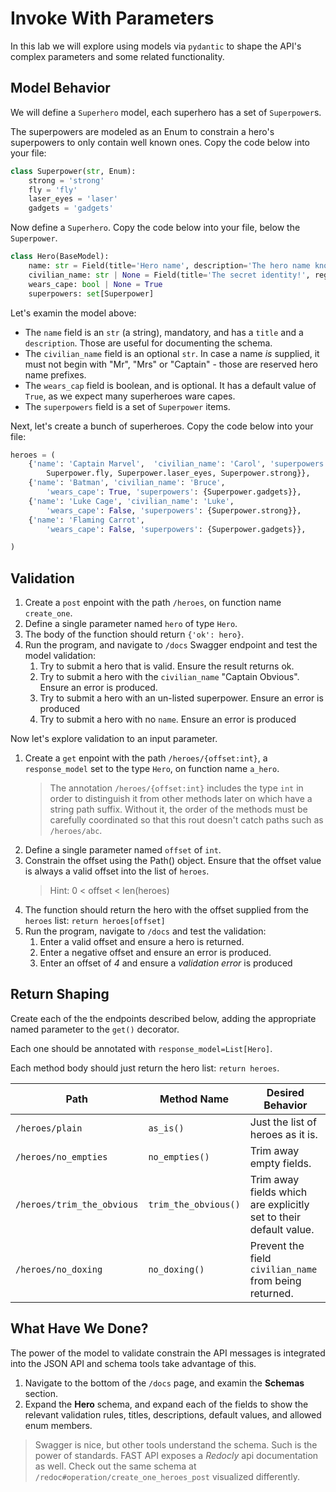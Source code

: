 # Invoke With Parameters

In this lab we will explore using models via `pydantic` to shape the API's complex parameters and some related functionality.

## Model Behavior

We will define a `Superhero` model, each superhero has a set of `Superpower`s.

The superpowers are modeled as an Enum to constrain a hero's superpowers to only contain well known ones. Copy the code below into your file:

```python
class Superpower(str, Enum):
    strong = 'strong'
    fly = 'fly'
    laser_eyes = 'laser'
    gadgets = 'gadgets'
```

Now define a `Superhero`. Copy the code below into your file, below the `Superpower`.

```python
class Hero(BaseModel):
    name: str = Field(title='Hero name', description='The hero name known to the public')
    civilian_name: str | None = Field(title='The secret identity!', regex=r'^(?!(Mrs?|Captain))')
    wears_cape: bool | None = True
    superpowers: set[Superpower]
```

Let's examin the model above:

- The `name` field is an `str` (a string), mandatory, and has a `title` and a `description`. Those are useful for documenting the schema.
- The `civilian_name` field is an optional `str`. In case a name _is_ supplied, it must not begin with "Mr", "Mrs" or "Captain" - those are reserved hero name prefixes.
- The `wears_cap` field is boolean, and is optional. It has a default value of `True`, as we expect many superheroes ware capes.
- The  `superpowers` field is a set of `Superpower` items.

Next, let's create a bunch of superheroes. Copy the code below into your file:

```python
heroes = (
    {'name': 'Captain Marvel',  'civilian_name': 'Carol', 'superpowers': {
        Superpower.fly, Superpower.laser_eyes, Superpower.strong}},
    {'name': 'Batman', 'civilian_name': 'Bruce',
        'wears_cape': True, 'superpowers': {Superpower.gadgets}},
    {'name': 'Luke Cage', 'civilian_name': 'Luke',
        'wears_cape': False, 'superpowers': {Superpower.strong}},
    {'name': 'Flaming Carrot',
        'wears_cape': False, 'superpowers': {Superpower.gadgets}},

)
```

## Validation

1. Create a `post` enpoint with the path `/heroes`, on function name `create_one`.
1. Define a single parameter named `hero` of type `Hero`.
1. The body of the function should return `{'ok': hero}`.
1. Run the program, and navigate to `/docs` Swagger endpoint and test the model validation:
    1. Try to submit a hero that is valid. Ensure the result returns ok.
    1. Try to submit a hero with the `civilian_name` "Captain Obvious". Ensure an error is produced.
    1. Try to submit a hero with an un-listed superpower. Ensure an error is produced
    1. Try to submit a hero with no `name`. Ensure an error is produced

Now let's explore validation to an input parameter.

1. Create a `get` enpoint with the path `/heroes/{offset:int}`, a `response_model` set to the type `Hero`, on function name `a_hero`.
    > The annotation `/heroes/{offset:int}` includes the type `int` in order to distinguish it from other methods later on which have a string path suffix. Without it, the order of the methods must be carefully coordinated so that this rout doesn't catch paths such as `/heroes/abc`.
1. Define a single parameter named `offset` of `int`.
1. Constrain the offset using the Path() object. Ensure that the offset value is always a valid offset into the list of `heroes`.
    > Hint: 0 < offset < len(heroes)
1. The function should return the hero with the offset supplied from the `heroes` list: `return heroes[offset]`
1. Run the program, navigate to `/docs` and test the validation:
    1. Enter a valid offset and ensure a hero is returned.
    1. Enter a negative offset and ensure an error is produced.
    1. Enter an offset of _4_ and ensure a _validation error_ is produced

## Return Shaping

Create each of the the endpoints described below, adding the appropriate named parameter to the `get()` decorator.

Each one should be annotated with `response_model=List[Hero]`.

Each method body should just return the hero list: `return heroes`.

Path|Method Name| Desired Behavior
----|----|----
`/heroes/plain`|`as_is()`| Just the list of heroes as it is.
`/heroes/no_empties`|`no_empties()`| Trim away empty fields.
`/heroes/trim_the_obvious`|`trim_the_obvious()`| Trim away fields which are explicitly set to their default value.
`/heroes/no_doxing`|`no_doxing()`| Prevent the field `civilian_name` from being returned.

## What Have We Done?

The power of the model to validate constrain the API messages is integrated into the JSON API and schema tools take advantage of this.

1. Navigate to the bottom of the `/docs` page, and examin the **Schemas** section.
1. Expand the **Hero** schema, and expand each of the fields to show the relevant validation rules, titles, descriptions, default values, and allowed enum members.

> Swagger is nice, but other tools understand the schema. Such is the power of standards. FAST API exposes a _Redocly_  api documentation as well. Check out the same schema at `/redoc#operation/create_one_heroes_post` visualized differently.
